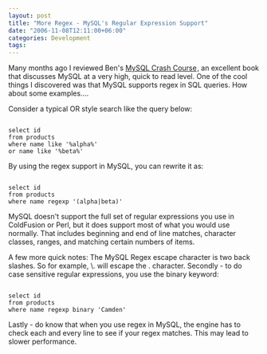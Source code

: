 ```yaml
---
layout: post
title: "More Regex - MySQL's Regular Expression Support"
date: "2006-11-08T12:11:00+06:00"
categories: Development 
tags: 
---
```


Many months ago I reviewed Ben's <a href="http://www.amazon.com/exec/obidos/redirect?link_code=ur2&tag=raymondcamden-20&camp=1789&creative=9325&path=http%3A%2F%2Fwww.amazon.com%2Fgp%2Fproduct%2F0672327120%2Fsr%3D1-1%2Fqid%3D1138027461%2Fref%3Dpd_bbs_1%3F%255Fencoding%3DUTF8">MySQL Crash Course</a><img src="http://www.assoc-amazon.com/e/ir?t=raymondcamden-20&amp;l=ur2&amp;o=1" width="1" height="1" border="0" alt="" style="border:none !important; margin:0px !important;" />, an excellent book that discusses MySQL at a very high, quick to read level. One of the cool things I discovered was that MySQL supports regex in SQL queries. How about some examples....
<!--more-->
Consider a typical OR style search like the query below:

<code>
select id
from products
where name like '%alpha%' 
or name like '%beta%'
</code>

By using the regex support in MySQL, you can rewrite it as:

<code>
select id
from products
where name regexp '(alpha|beta)'
</code>

MySQL doesn't support the full set of regular expressions you use in ColdFusion or Perl, but it does support most of what you would use normally. That includes beginning and end of line matches, character classes, ranges, and matching certain numbers of items. 

A few more quick notes: The MySQL Regex escape character is two back slashes. So for example, \\. will escape the . character. Secondly - to do case sensitive regular expressions, you use the binary keyword:

<code>
select id
from products
where name regexp binary 'Camden'
</code>

Lastly - do know that when you use regex in MySQL, the engine has to check each and every line to see if your regex matches. This may lead to slower performance.